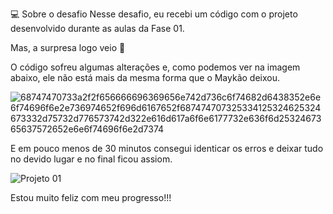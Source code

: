 💻 Sobre o desafio
Nesse desafio, eu recebi um código com o projeto desenvolvido durante as aulas da Fase 01.

Mas, a surpresa logo veio 👀

O código sofreu algumas alterações e, como podemos ver na imagem abaixo, ele não está mais da mesma forma que o Maykão deixou.


![68747470733a2f2f656666696369656e742d736c6f74682d6438352e6e6f74696f6e2e736974652f696d6167652f687474707325334125324625324673332d75732d776573742d322e616d617a6f6e6177732e636f6d2532467365637572652e6e6f74696f6e2d7374](https://github.com/erikpablo/meuprojeto01/assets/159021301/e77d9d2f-6de9-48ed-8ebe-358c5518c933)

E em pouco menos de 30 minutos consegui identicar os erros e deixar tudo no devido lugar e no final ficou assiom.

![Projeto 01](https://github.com/erikpablo/meuprojeto01/assets/159021301/51aea881-eff7-4e2e-9964-f34e7c6f4f63)

Estou muito feliz com meu progresso!!!
